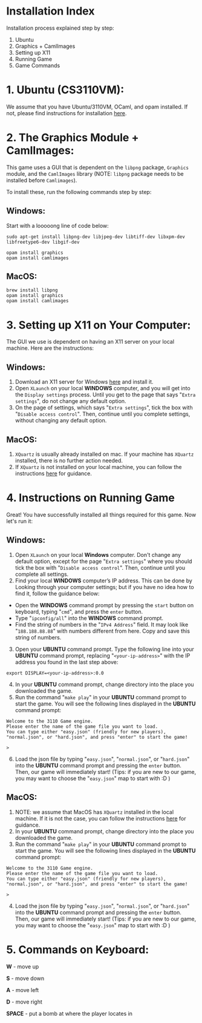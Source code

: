 # **Installation Index**

Installation process explained step by step:
1. Ubuntu
2. Graphics + CamlImages
3. Setting up X11
4. Running Game
5. Game Commands



# 1. Ubuntu (CS3110VM):
We assume that you have Ubuntu/3110VM, OCaml, and opam installed. If not, please find instructions for installation [here](https://canvas.cornell.edu/courses/25259/pages/install-ocaml). 



# 2. The Graphics Module + CamlImages:
This game uses a GUI that is dependent on the `libpng` package, `Graphics` module, and the `CamlImages` library (NOTE: `libpng` package needs to be installed before `Camlimages`).

To install these, run the following commands step by step:

## **Windows**:
Start with a looooong line of code below:
```
sudo apt-get install libpng-dev libjpeg-dev libtiff-dev libxpm-dev libfreetype6-dev libgif-dev
```
```
opam install graphics
opam install camlimages
```

## **MacOS**:
```
brew install libpng
opam install graphics
opam install camlimages
```



# 3. Setting up X11 on Your Computer:

The GUI we use is dependent on having an X11 server on your local machine. Here are the instructions:

## **Windows**:
1. Download an X11 server for Windows [here](https://sourceforge.net/projects/vcxsrv/) and install it.
2. Open `XLaunch` on your local **WINDOWS** computer, and you will get into the `Display settings` process. Until you get to the page that says "`Extra settings`", do not change any default option.
3. On the page of settings, which says "`Extra settings`", tick the box with "`Disable access control`". Then, continue until you complete settings, without changing any default option.

## **MacOS**:
1. `XQuartz` is usually already installed on mac. If your machine has `XQuartz` installed, there is no further action needed.
2. If `XQuartz` is not installed on your local machine, you can follow the instructions [here](https://www.xquartz.org/) for guidance.



# 4. Instructions on Running Game

Great! You have successfully installed all things required for this game. Now let's run it:

## **Windows**:
1. Open `XLaunch` on your local **Windows** computer. Don't change any default option, except for the page "`Extra settings`" where you should tick the box with "`Disable access control`". Then, continue until you complete all settings.
2. Find your local **WINDOWS** computer’s IP address. This can be done by Looking through your computer settings; but if you have no idea how to find it, follow the guidance below:
- Open the **WINDOWS** command prompt by pressing the `start` button on keyboard, typing "`cmd`", and press the `enter` button.
- Type "`ipconfig/all`" into the **WINDOWS** command prompt.
- Find the string of numbers in the "`IPv4 Address`" field. It may look like "`188.188.88.88`" with numbers different from here. Copy and save this string of numbers.
3. Open your **UBUNTU** command prompt. Type the following line into your **UBUNTU** command prompt, replacing "`<your-ip-address>`" with the IP address you found in the last step above:
```
export DISPLAY=<your-ip-address>:0.0
```
4. In your **UBUNTU** command prompt, change directory into the place you downloaded the game.
5. Run the command "`make play`" in your **UBUNTU** command prompt to start the game. You will see the following lines displayed in the **UBUNTU** command prompt:
```
Welcome to the 3110 Game engine.
Please enter the name of the game file you want to load.
You can type either "easy.json" (friendly for new players), "normal.json", or "hard.json", and press "enter" to start the game!

>
```
6. Load the json file by typing "`easy.json`", "`normal.json`", or "`hard.json`" into the **UBUNTU** command prompt and pressing the `enter` button. Then, our game will immediately start! (Tips: if you are new to our game, you may want to choose the "`easy.json`" map to start with :D )

## **MacOS**:
1. NOTE: we assume that MacOS has `XQuartz` installed in the local machine. If it is not the case, you can follow the instructions [here](https://www.xquartz.org/) for guidance.
2. In your **UBUNTU** command prompt, change directory into the place you downloaded the game.
3. Run the command "`make play`" in your **UBUNTU** command prompt to start the game. You will see the following lines displayed in the **UBUNTU** command prompt:
```
Welcome to the 3110 Game engine.
Please enter the name of the game file you want to load.
You can type either "easy.json" (friendly for new players), "normal.json", or "hard.json", and press "enter" to start the game!

>
```
4. Load the json file by typing "`easy.json`", "`normal.json`", or "`hard.json`" into the **UBUNTU** command prompt and pressing the `enter` button. Then, our game will immediately start! (Tips: if you are new to our game, you may want to choose the "`easy.json`" map to start with :D )



# 5. Commands on Keyboard:
**W** - move up

**S** - move down

**A** - move left

**D** - move right

**SPACE** - put a bomb at where the player locates in
